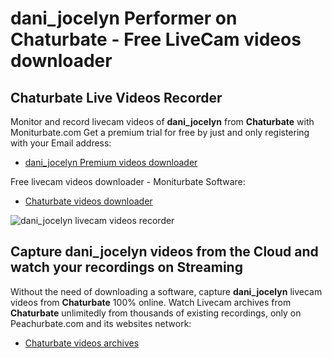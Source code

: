 # dani_jocelyn Performer on Chaturbate - Free LiveCam videos downloader

## Chaturbate Live Videos Recorder

Monitor and record livecam videos of **dani_jocelyn** from **Chaturbate** with Moniturbate.com
Get a premium trial for free by just and only registering with your Email address:
* [dani_jocelyn Premium videos downloader](https://moniturbate.com/request-demo-licence-key.html)

Free livecam videos downloader - Moniturbate Software:
* [Chaturbate videos downloader](https://moniturbate.com/moniturbate-download-software.html)

![dani_jocelyn livecam videos recorder](https://peachurnet.com/templates/moniturbate-software.png)


## Capture dani_jocelyn videos from the Cloud and watch your recordings on Streaming

Without the need of downloading a software, capture **dani_jocelyn** livecam videos from **Chaturbate** 100% online.
Watch Livecam archives from **Chaturbate** unlimitedly from thousands of existing recordings, only on Peachurbate.com and its websites network:
* [Chaturbate videos archives](https://peachurnet.com/)